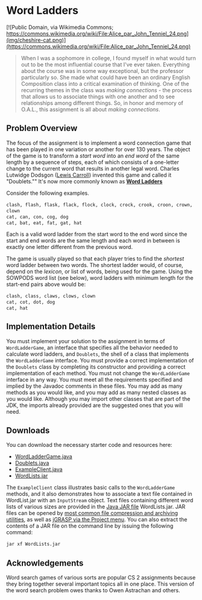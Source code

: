 # Word Ladders

[![Public Domain, via Wikimedia Commons; https://commons.wikimedia.org/wiki/File:Alice_par_John_Tenniel_24.png](img/cheshire-cat.png)](https://commons.wikimedia.org/wiki/File:Alice_par_John_Tenniel_24.png)

> When I was a sophomore in college, I found myself in what would turn out to
be the most influential course that I've ever taken. Everything about the
course was in some way exceptional, but the professor particularly so.  She
made what could have been an ordinary English Composition class into a
critical examination of thinking.  One of the recurring themes in the class
was *making connections* - the process that allows us to associate things with
one another and to see relationships among different things.  So, in honor and
memory of O.A.L., this assignment is all about *making connections*.

## Problem Overview

The focus of the assignment is to implement a word connection game that has been played in one variation or another for over 130 years.  The object of the game is to transform a *start word* into an *end word* of the same length by a sequence of steps, each of which consists of a one-letter change to the current word that results in another legal word. Charles Lutwidge Dodsgon ([Lewis Carroll](https://en.wikipedia.org/wiki/Lewis_Carroll)) invented this game and called it "Doublets."" It's now more commonly known as 
[**Word Ladders**](https://en.wikipedia.org/wiki/Word_ladder)

Consider the following examples.

```
clash, flash, flask, flack, flock, clock, crock, crook, croon, crown, clown
cat, can, con, cog, dog
cat, bat, eat, fat, gat, hat
```

Each is a valid word ladder from the start word to the end word since the start and end words are the same length and each word in between is exactly one letter different from the previous word.

The game is usually played so that each player tries to find the *shortest* word ladder between two words. The shortest ladder would, of course, depend on the *lexicon*, or list of words, being used for the game. Using the SOWPODS word list (see below), word ladders with minimum length for the start-end pairs above would be:

```
clash, class, claws, clows, clown
cat, cot, dot, dog
cat, hat
```

## Implementation Details

You must implement your solution to the assignment in terms of
`WordLadderGame`, an interface that specifies all the behavior needed to
calculate word ladders, and `Doublets`, the shell of a class that implements
the `WordLadderGame` interface. You must provide a correct implementation of
the `Doublets` class by completing its constructor and providing a correct
implementation of each  method. You must not change the `WordLadderGame`
interface in any way. You must meet all the requirements specified and implied
by the Javadoc comments in these files. You may add as many methods as you
would like, and you may add as many nested classes as you would like. Although
you may import other classes that are part of the JDK, the imports already
provided are the suggested ones that you will need.

## Downloads

You can download the necessary starter code and resources here:

- [WordLadderGame.java](src/WordLadderGame.java)
- [Doublets.java](src/Doublets.java)
- [ExampleClient.java](src/ExampleClient.java)
- [WordLists.jar](src/WordLists.jar)

The `ExampleClient` class illustrates basic calls to the `WordLadderGame`
methods, and it also demonstrates how to associate a text file contained in
WordList.jar with an `InputStream` object. Text files containing different
word lists of various sizes are provided in the 
[Java JAR file](https://docs.oracle.com/javase/tutorial/deployment/jar/basicsindex.html) 
WordLists.jar. JAR files can be opened by 
[most common file compression and archiving utilities](https://en.wikipedia.org/wiki/Comparison_of_file_archivers), 
as well as 
[jGRASP via the Project menu](https://jgrasp.org/jgrasp_help.html#ctrl_proj). 
You can also extract the
contents of a JAR file on the command line by issuing the following command:

```bash
jar xf WordLists.jar
```

## Acknowledgements

Word search games of various sorts are popular CS 2 assignments because they
bring together several important topics all in one place. This version of the
word search problem owes thanks to Owen Astrachan and others.
